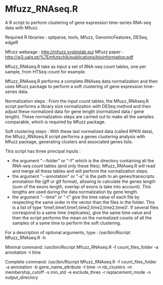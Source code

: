 # Mfuzz_RNAseq.R
A R script to perform clustering of gene expression time-series RNA-seq data with Mfuzz.

Required R libraries :
optparse, tools, Mfuzz, GenomicFeatures, DESeq, edgeR

Mfuzz webpage : http://mfuzz.sysbiolab.eu/
Mfuzz paper : http://w3.ualg.pt/%7Emfutschik/publications/bioinformation.pdf

Mfuzz_RNAseq.R take as input a set of RNA-seq count tables, one per sample, from HTSeq-count for example. 

Mfuzz_RNAseq.R performs a complete RNAseq data normalization and then uses Mfuzz package to perform a soft clustering of gene expression time-series data.

Normalization steps : From the input count tables, the Mfuzz_RNAseq.R script performs a library size normalization with DESeq method and then adjust these normalized data for gene length (normalized data / gene length). These normalization steps are carried out to make all the samples comparable, which is required by Mfuzz package.

Soft clustering steps : With these last normalized data (called RPKN data), the Mfuzz_RNAseq.R script performs a genes clustering analysis with Mfuzz package, generating clusters and associated genes lists.

This script has three principal inputs : 
- the argument "--folder" or "-f" which is the directory containing all the RNA-seq count tables (and only these files).
  Mfuzz_RNAseq.R will read and merge all these tables and will perform the normalization steps.
- the argument "--annotation" or "-a" is the path to an genes/transcripts annotation file (gff or gtf format), allowing 
  to calculate the genes length (sum of the exons length, overlap of exons is take into account). This lengths are used 
  during the data normalization by gene length.
- the argument "--time" or "-t" give the time value of each file by respecting the same order in the vector than the files in 
  the folder. This  is a list of type 'time1,time1,time1,time2,time2,time2,time3'. 
  If several files correspond to a same time (replicates), give the same time value and then the script performs the mean on 
  the normalized counts of all the samples of a same time to perform the soft clustering.

For a description of optional arguments, type : 
      /usr/bin/Rscript Mfuzz_RNAseq.R -h

Minimal command: 
      /usr/bin/Rscript Mfuzz_RNAseq.R -f count_files_folder -a annotation -t time

Complete command: 
      /usr/bin/Rscript Mfuzz_RNAseq.R -f count_files_folder -a annotation -b gene_name_attribute -t time -n nb_clusters 
      -m membership_cutoff -s min_std -e exclude_thres -r replacement_mode -o output_directory
